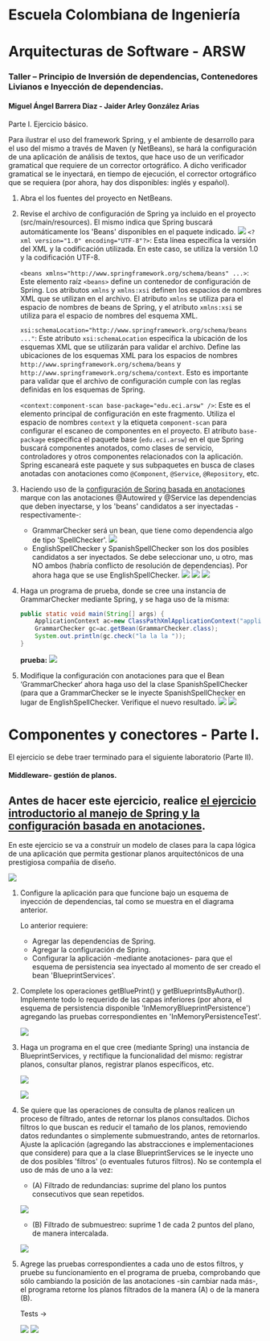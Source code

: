 # Escuela Colombiana de Ingeniería
# Arquitecturas de Software - ARSW
### Taller – Principio de Inversión de dependencias, Contenedores Livianos e Inyección de dependencias.

#### Miguel Ángel Barrera Diaz - Jaider Arley González Arias

Parte I. Ejercicio básico.

Para ilustrar el uso del framework Spring, y el ambiente de desarrollo para el uso del mismo a través de Maven (y NetBeans), se hará la configuración de una aplicación de análisis de textos, que hace uso de un verificador gramatical que requiere de un corrector ortográfico. A dicho verificador gramatical se le inyectará, en tiempo de ejecución, el corrector ortográfico que se requiera (por ahora, hay dos disponibles: inglés y español).

1. Abra el los fuentes del proyecto en NetBeans.

2. Revise el archivo de configuración de Spring ya incluido en el proyecto (src/main/resources). El mismo indica que Spring buscará automáticamente los 'Beans' disponibles en el paquete indicado.
	![](img/xml.png)
	`<?xml version="1.0" encoding="UTF-8"?>`: Esta línea especifica la versión del XML y la codificación utilizada. En este caso, se utiliza la versión 1.0 y la codificación UTF-8.

	`<beans xmlns="http://www.springframework.org/schema/beans" ...>`: Este elemento raíz `<beans>` define un contenedor de configuración de Spring. Los atributos `xmlns` y `xmlns:xsi` definen los espacios de nombres XML que se utilizan en el archivo. El atributo `xmlns` se utiliza para el espacio de nombres de beans de Spring, y el atributo `xmlns:xsi` se utiliza para el espacio de nombres del esquema XML.

	`xsi:schemaLocation="http://www.springframework.org/schema/beans ..."`: Este atributo `xsi:schemaLocation` especifica la ubicación de los esquemas XML que se utilizarán para validar el archivo. Define las ubicaciones de los esquemas XML para los espacios de nombres `http://www.springframework.org/schema/beans` y `http://www.springframework.org/schema/context`. Esto es importante para validar que el archivo de configuración cumple con las reglas definidas en los esquemas de Spring.

	`<context:component-scan base-package="edu.eci.arsw" />`: Este es el elemento principal de configuración en este fragmento. Utiliza el espacio de nombres `context` y la etiqueta `component-scan` para configurar el escaneo de componentes en el proyecto. El atributo `base-package` especifica el paquete base (`edu.eci.arsw`) en el que Spring buscará componentes anotados, como clases de servicio, controladores y otros componentes relacionados con la aplicación. Spring escaneará este paquete y sus subpaquetes en busca de clases anotadas con anotaciones como `@Component`, `@Service`, `@Repository`, etc.
3. Haciendo uso de la [configuración de Spring basada en anotaciones](https://docs.spring.io/spring-boot/docs/current/reference/html/using-boot-spring-beans-and-dependency-injection.html) marque con las anotaciones @Autowired y @Service las dependencias que deben inyectarse, y los 'beans' candidatos a ser inyectadas -respectivamente-:

	* GrammarChecker será un bean, que tiene como dependencia algo de tipo 'SpellChecker'.
		![](img/3p1.png)
	* EnglishSpellChecker y SpanishSpellChecker son los dos posibles candidatos a ser inyectados. Se debe seleccionar uno, u otro, mas NO ambos (habría conflicto de resolución de dependencias). Por ahora haga que se use EnglishSpellChecker.
		![](img/english.png)
		![](img/spanish.png)
		![](img/grammar.png)
5.	Haga un programa de prueba, donde se cree una instancia de GrammarChecker mediante Spring, y se haga uso de la misma:

	```java
	public static void main(String[] args) {
		ApplicationContext ac=new ClassPathXmlApplicationContext("applicationContext.xml");
		GrammarChecker gc=ac.getBean(GrammarChecker.class);
		System.out.println(gc.check("la la la "));
	}
	```
	<b>prueba:</b>
	![](img/5.png)
6.	Modifique la configuración con anotaciones para que el Bean ‘GrammarChecker‘ ahora haga uso del  la clase SpanishSpellChecker (para que a GrammarChecker se le inyecte SpanishSpellChecker en lugar de EnglishSpellChecker. Verifique el nuevo resultado.
	![](img/6.png)
	![](img/6p.png)

# Componentes y conectores - Parte I.

El ejercicio se debe traer terminado para el siguiente laboratorio (Parte II).

#### Middleware- gestión de planos.


## Antes de hacer este ejercicio, realice [el ejercicio introductorio al manejo de Spring y la configuración basada en anotaciones](https://github.com/ARSW-ECI/Spring_LightweightCont_Annotation-DI_Example).

En este ejercicio se va a construír un modelo de clases para la capa lógica de una aplicación que permita gestionar planos arquitectónicos de una prestigiosa compañia de diseño. 

![](img/ClassDiagram1.png)

1. Configure la aplicación para que funcione bajo un esquema de inyección de dependencias, tal como se muestra en el diagrama anterior.


	Lo anterior requiere:

	* Agregar las dependencias de Spring.
	* Agregar la configuración de Spring.
	* Configurar la aplicación -mediante anotaciones- para que el esquema de persistencia sea inyectado al momento de ser creado el bean 'BlueprintServices'.


2. Complete los operaciones getBluePrint() y getBlueprintsByAuthor(). Implemente todo lo requerido de las capas inferiores (por ahora, el esquema de persistencia disponible 'InMemoryBlueprintPersistence') agregando las pruebas correspondientes en 'InMemoryPersistenceTest'.

	![](img/metodosGet.png)

3. Haga un programa en el que cree (mediante Spring) una instancia de BlueprintServices, y rectifique la funcionalidad del mismo: registrar planos, consultar planos, registrar planos específicos, etc.

	![](img/test.png)

	![](img/tests.png)

4. Se quiere que las operaciones de consulta de planos realicen un proceso de filtrado, antes de retornar los planos consultados. Dichos filtros lo que buscan es reducir el tamaño de los planos, removiendo datos redundantes o simplemente submuestrando, antes de retornarlos. Ajuste la aplicación (agregando las abstracciones e implementaciones que considere) para que a la clase BlueprintServices se le inyecte uno de dos posibles 'filtros' (o eventuales futuros filtros). No se contempla el uso de más de uno a la vez:
	* (A) Filtrado de redundancias: suprime del plano los puntos consecutivos que sean repetidos.

	![](img/redundancia.png)

	* (B) Filtrado de submuestreo: suprime 1 de cada 2 puntos del plano, de manera intercalada.

	![](img/submuestreo.png)


5. Agrege las pruebas correspondientes a cada uno de estos filtros, y pruebe su funcionamiento en el programa de prueba, comprobando que sólo cambiando la posición de las anotaciones -sin cambiar nada más-, el programa retorne los planos filtrados de la manera (A) o de la manera (B). 

	Tests → 
	
	![](img/testFinal1.png)
	![](img/testFinal.png)

	

